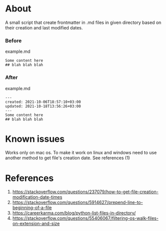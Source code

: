 # About
A small script that create frontmatter in .md files in given directory based on their creation and last modified dates.

### Before
example.md
``` 
Some content here
## blah blah blah
```

### After
example.md
``` 
---
created: 2021-10-06T18:57:10+03:00
updated: 2021-10-18T13:56:26+03:00
---
Some content here
## blah blah blah
```

# Known issues
Works only on mac os. To make it work on linux and windows need to use another method to get file's creation date. See references (1)

# References
1. https://stackoverflow.com/questions/237079/how-to-get-file-creation-modification-date-times
2. https://stackoverflow.com/questions/5914627/prepend-line-to-beginning-of-a-file
3. https://careerkarma.com/blog/python-list-files-in-directory/
4. https://stackoverflow.com/questions/55406067/filtering-os-walk-files-on-extension-and-size
